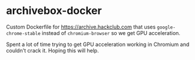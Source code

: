 # archivebox-docker

Custom Dockerfile for https://archive.hackclub.com that uses `google-chrome-stable` instead of `chromium-browser` so we get GPU acceleration.

Spent a lot of time trying to get GPU acceleration working in Chromium and couldn't crack it. Hoping this will help.
